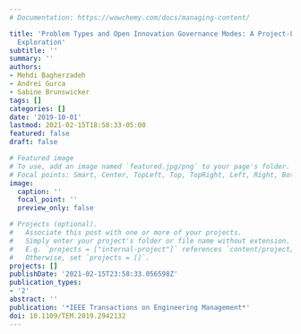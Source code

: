 ```yaml
---
# Documentation: https://wowchemy.com/docs/managing-content/

title: 'Problem Types and Open Innovation Governance Modes: A Project-Level Empirical
  Exploration'
subtitle: ''
summary: ''
authors:
- Mehdi Bagherzadeh
- Andrei Gurca
- Sabine Brunswicker
tags: []
categories: []
date: '2019-10-01'
lastmod: 2021-02-15T18:58:33-05:00
featured: false
draft: false

# Featured image
# To use, add an image named `featured.jpg/png` to your page's folder.
# Focal points: Smart, Center, TopLeft, Top, TopRight, Left, Right, BottomLeft, Bottom, BottomRight.
image:
  caption: ''
  focal_point: ''
  preview_only: false

# Projects (optional).
#   Associate this post with one or more of your projects.
#   Simply enter your project's folder or file name without extension.
#   E.g. `projects = ["internal-project"]` references `content/project/deep-learning/index.md`.
#   Otherwise, set `projects = []`.
projects: []
publishDate: '2021-02-15T23:58:33.056598Z'
publication_types:
- '2'
abstract: ''
publication: '*IEEE Transactions on Engineering Management*'
doi: 10.1109/TEM.2019.2942132
---
```

